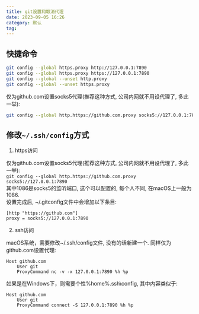 ```yaml
---
title: git设置和取消代理
date: 2023-09-05 16:26
category: 默认
tag: 
---
```


##  快捷命令

```sh
git config --global https.proxy http://127.0.0.1:7890
git config --global https.proxy https://127.0.0.1:7890
git config --global --unset http.proxy
git config --global --unset https.proxy
```

仅为github.com设置socks5代理(推荐这种方式, 公司内网就不用设代理了, 多此一举):  
```sh
git config --global http.https://github.com.proxy socks5://127.0.0.1:7890
```

## 修改`~/.ssh/config`方式

1. https访问  

仅为github.com设置socks5代理(推荐这种方式, 公司内网就不用设代理了, 多此一举):  
`git config --global http.https://github.com.proxy socks5://127.0.0.1:7890`  
其中1086是socks5的监听端口, 这个可以配置的, 每个人不同, 在macOS上一般为1086.  
设置完成后, ~/.gitconfig文件中会增加以下条目:
    
```
[http "https://github.com"]
proxy = socks5://127.0.0.1:7890
```
    
2. ssh访问  

macOS系统，需要修改~/.ssh/config文件, 没有的话新建一个. 同样仅为github.com设置代理:
    
```
Host github.com
	User git
	ProxyCommand nc -v -x 127.0.0.1:7890 %h %p
```

如果是在Windows下，则需要个性%home%.ssh\config, 其中内容类似于:

```
Host github.com
	User git
	ProxyCommand connect -S 127.0.0.1:7890 %h %p
```